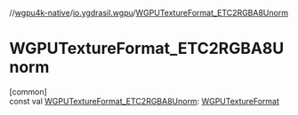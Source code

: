//[wgpu4k-native](../../index.md)/[io.ygdrasil.wgpu](index.md)/[WGPUTextureFormat_ETC2RGBA8Unorm](-w-g-p-u-texture-format_-e-t-c2-r-g-b-a8-unorm.md)

# WGPUTextureFormat_ETC2RGBA8Unorm

[common]\
const val [WGPUTextureFormat_ETC2RGBA8Unorm](-w-g-p-u-texture-format_-e-t-c2-r-g-b-a8-unorm.md): [WGPUTextureFormat](-w-g-p-u-texture-format/index.md)